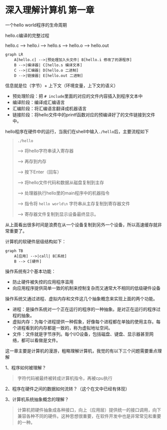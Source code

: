 # 深入理解计算机 第一章

一个hello world程序的生命周期

hello.c编译的完整过程

hello.c --> hello.i --> hello.s --> hello.o --> hello.out


```mermaid
graph LR
    A[hello.c] -->|预处理加入头文件| B[hello.i 修改了的源程序]
    B -->|编译器| C[hello.s 编译文本]
    C -->|汇编器| D[hello.o 二进制]
    D -->|链接器| E[hello.out 二进制]
```

信息就是位（字节）+ 上下文（环境变量，上下文的语义）

- 预处理阶段：把 `# include`里面的对应的文件内容插入到程序文本中
- 编译阶段：编译成汇编语言
- 汇编阶段：将汇编语言翻译成机器语言
- 链接阶段：将hello文件中的printf函数对应的预编译好了的文件链接到文件中。

hello程序在硬件中的运行，当我们在shell中输入`./hello`后，主要流程如下

> `./hello`
>
> --> 将hello字符串读入寄存器 
>
> -->  再存到内存 
>
> --> 按下Enter（回车）
>
> --> 将hello文件代码和数据从磁盘复制到主存 
>
> --> 处理器执行hello里的main程序中的机器指令 
>
> --> 指令将 `hello world\n` 字符串从主存复制到寄存器文件 
>
> --> 寄存器文件复制到显示设备最终显示。

从上面看出很多时间是浪费在从一个设备复制到另外一个设备，所以高速缓存就非常重要了。

计算机的软硬件层级结构如下：

```mermaid
graph TB
    A[应用] -->|call| B[系统]
    B --> C[硬件]
```

操作系统有2个基本功能：

- 防止硬件被失控的应用程序滥用
- 向应用程序提供简单一致的机制来控制复杂而又通常大不相同的低级硬件设备

操作系统又通过进程、虚拟内存和文件这几个抽象概念来实现上面的两个功能。

- 进程：是操作系统对一个正在运行的程序的一种抽象。是对正在运行的程序过程的抽象。
- 虚拟内存：为每个进程提供一种假象，好像每个进程都在单独的使用主存。每个进程看到的内存都是一致的，称为虚拟地址空间。
- 文件：文件就是字节序列。每个I/O设备，包括磁盘、键盘、显示器甚至网络，都可以看做是文件。



这一章主要是计算机的漫游，粗略理解计算机，我觉的有以下三个问题需要重点理解

1、程序如何被理解？

> 字符代码被最终被转成计算机指令，再被cpu执行

2、程序在硬件之间的数据如何流转？（这个在文中已经有体现）

3、计算机系统抽象概念的理解？

> 计算机把硬件抽象成各种接口，向上（应用层）提供统一的接口调用，向下兼容各种不同的硬件。这种思想很重要，在软件开发中也是非常常见和重要的一种。